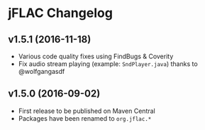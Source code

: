 # jFLAC Changelog

## v1.5.1 (2016-11-18)

* Various code quality fixes using FindBugs & Coverity
* Fix audio stream playing (example: `SndPlayer.java`) thanks to @wolfgangasdf

## v1.5.0 (2016-09-02)

* First release to be published on Maven Central
* Packages have been renamed to `org.jflac.*`
